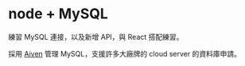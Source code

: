 # node + MySQL

練習 MySQL 連接，以及新增 API，與 React 搭配練習。

採用 [Aiven](https://aiven.io/) 管理 MySQL，支援許多大廠牌的 cloud server 的資料庫申請。
